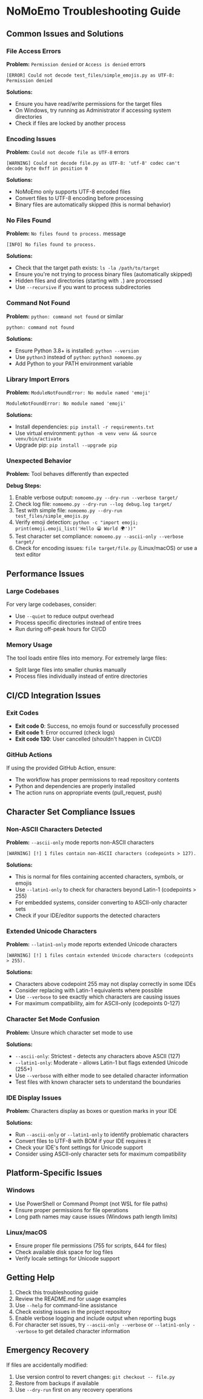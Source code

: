 # NoMoEmo Troubleshooting Guide

## Common Issues and Solutions

### File Access Errors

**Problem:** `Permission denied` or `Access is denied` errors
```
[ERROR] Could not decode test_files/simple_emojis.py as UTF-8: Permission denied
```

**Solutions:**
- Ensure you have read/write permissions for the target files
- On Windows, try running as Administrator if accessing system directories
- Check if files are locked by another process

### Encoding Issues

**Problem:** `Could not decode file as UTF-8` errors
```
[WARNING] Could not decode file.py as UTF-8: 'utf-8' codec can't decode byte 0xff in position 0
```

**Solutions:**
- NoMoEmo only supports UTF-8 encoded files
- Convert files to UTF-8 encoding before processing
- Binary files are automatically skipped (this is normal behavior)

### No Files Found

**Problem:** `No files found to process.` message
```
[INFO] No files found to process.
```

**Solutions:**
- Check that the target path exists: `ls -la /path/to/target`
- Ensure you're not trying to process binary files (automatically skipped)
- Hidden files and directories (starting with `.`) are processed
- Use `--recursive` if you want to process subdirectories

### Command Not Found

**Problem:** `python: command not found` or similar
```
python: command not found
```

**Solutions:**
- Ensure Python 3.8+ is installed: `python --version`
- Use `python3` instead of `python`: `python3 nomoemo.py`
- Add Python to your PATH environment variable

### Library Import Errors

**Problem:** `ModuleNotFoundError: No module named 'emoji'`
```
ModuleNotFoundError: No module named 'emoji'
```

**Solutions:**
- Install dependencies: `pip install -r requirements.txt`
- Use virtual environment: `python -m venv venv && source venv/bin/activate`
- Upgrade pip: `pip install --upgrade pip`

### Unexpected Behavior

**Problem:** Tool behaves differently than expected

**Debug Steps:**
1. Enable verbose output: `nomoemo.py --dry-run --verbose target/`
2. Check log file: `nomoemo.py --dry-run --log debug.log target/`
3. Test with simple file: `nomoemo.py --dry-run test_files/simple_emojis.py`
4. Verify emoji detection: `python -c "import emoji; print(emoji.emoji_list('Hello 😀 World 🌍'))"`
5. Test character set compliance: `nomoemo.py --ascii-only --verbose target/`
6. Check for encoding issues: `file target/file.py` (Linux/macOS) or use a text editor

## Performance Issues

### Large Codebases
For very large codebases, consider:
- Use `--quiet` to reduce output overhead
- Process specific directories instead of entire trees
- Run during off-peak hours for CI/CD

### Memory Usage
The tool loads entire files into memory. For extremely large files:
- Split large files into smaller chunks manually
- Process files individually instead of entire directories

## CI/CD Integration Issues

### Exit Codes
- **Exit code 0**: Success, no emojis found or successfully processed
- **Exit code 1**: Error occurred (check logs)
- **Exit code 130**: User cancelled (shouldn't happen in CI/CD)

### GitHub Actions
If using the provided GitHub Action, ensure:
- The workflow has proper permissions to read repository contents
- Python and dependencies are properly installed
- The action runs on appropriate events (pull_request, push)

## Character Set Compliance Issues

### Non-ASCII Characters Detected

**Problem:** `--ascii-only` mode reports non-ASCII characters
```
[WARNING] [!] 1 files contain non-ASCII characters (codepoints > 127).
```

**Solutions:**
- This is normal for files containing accented characters, symbols, or emojis
- Use `--latin1-only` to check for characters beyond Latin-1 (codepoints > 255)
- For embedded systems, consider converting to ASCII-only character sets
- Check if your IDE/editor supports the detected characters

### Extended Unicode Characters

**Problem:** `--latin1-only` mode reports extended Unicode characters
```
[WARNING] [!] 1 files contain extended Unicode characters (codepoints > 255).
```

**Solutions:**
- Characters above codepoint 255 may not display correctly in some IDEs
- Consider replacing with Latin-1 equivalents where possible
- Use `--verbose` to see exactly which characters are causing issues
- For maximum compatibility, aim for ASCII-only (codepoints 0-127)

### Character Set Mode Confusion

**Problem:** Unsure which character set mode to use

**Solutions:**
- `--ascii-only`: Strictest - detects any characters above ASCII (127)
- `--latin1-only`: Moderate - allows Latin-1 but flags extended Unicode (255+)
- Use `--verbose` with either mode to see detailed character information
- Test files with known character sets to understand the boundaries

### IDE Display Issues

**Problem:** Characters display as boxes or question marks in your IDE

**Solutions:**
- Run `--ascii-only` or `--latin1-only` to identify problematic characters
- Convert files to UTF-8 with BOM if your IDE requires it
- Check your IDE's font settings for Unicode support
- Consider using ASCII-only character sets for maximum compatibility

## Platform-Specific Issues

### Windows
- Use PowerShell or Command Prompt (not WSL for file paths)
- Ensure proper permissions for file operations
- Long path names may cause issues (Windows path length limits)

### Linux/macOS
- Ensure proper file permissions (755 for scripts, 644 for files)
- Check available disk space for log files
- Verify locale settings for Unicode support

## Getting Help

1. Check this troubleshooting guide
2. Review the README.md for usage examples
3. Use `--help` for command-line assistance
4. Check existing issues in the project repository
5. Enable verbose logging and include output when reporting bugs
6. For character set issues, try `--ascii-only --verbose` or `--latin1-only --verbose` to get detailed character information

## Emergency Recovery

If files are accidentally modified:
1. Use version control to revert changes: `git checkout -- file.py`
2. Restore from backups if available
3. Use `--dry-run` first on any recovery operations